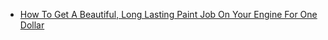 - [How To Get A Beautiful, Long Lasting Paint Job On Your Engine For One Dollar](https://youtu.be/syyJEaxHEck)
